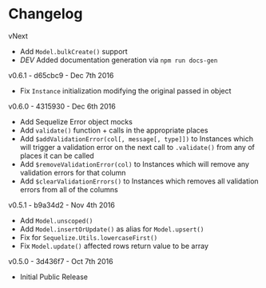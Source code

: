 # Changelog

vNext
  * Add `Model.bulkCreate()` support
  * *DEV* Added documentation generation via `npm run docs-gen`

v0.6.1 - d65cbc9 - Dec 7th 2016
  * Fix `Instance` initialization modifying the original passed in object

v0.6.0 - 4315930 - Dec 6th 2016
  * Add Sequelize Error object mocks
  * Add `validate()` function + calls in the appropriate places
  * Add `$addValidationError(col[, message[, type]])` to Instances which will trigger a validation error on the next call to `.validate()` from any of places it can be called
  * Add `$removeValidationError(col)` to Instances which will remove any validation errors for that column
  * Add `$clearValidationErrors()` to Instances which removes all validation errors from all of the columns

v0.5.1 - b9a34d2 - Nov 4th 2016
  * Add `Model.unscoped()`
  * Add `Model.insertOrUpdate()` as alias for `Model.upsert()`
  * Fix for `Sequelize.Utils.lowercaseFirst()`
  * Fix `Model.update()` affected rows return value to be array

v0.5.0 - 3d436f7 - Oct 7th 2016
  * Initial Public Release
